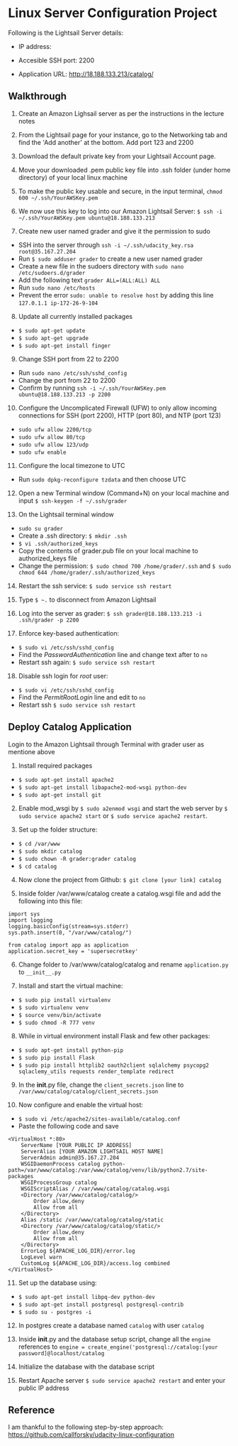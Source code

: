 # Linux Server Configuration Project

Following is the Lightsail Server details:

- IP address: 

- Accesible SSH port: 2200

- Application URL: http://18.188.133.213/catalog/

## Walkthrough

1. Create an Amazon Lighsail server as per the instructions in the lecture notes

2. From the Lightsail page for your instance, go to the Networking tab and find the 'Add another' at the bottom. Add port 123 and 2200

3. Download the default private key from your Lightsail Account page.

4. Move your downloaded .pem public key file into .ssh folder (under home directory) of your local linux machine

5. To make the public key usable and secure, in the input terminal, `chmod 600 ~/.ssh/YourAWSKey.pem`

6. We now use this key to log into our Amazon Lightsail Server: `$ ssh -i ~/.ssh/YourAWSKey.pem ubuntu@18.188.133.213`

7. Create new user named grader and give it the permission to sudo
  - SSH into the server through `ssh -i ~/.ssh/udacity_key.rsa root@35.167.27.204`
  - Run `$ sudo adduser grader` to create a new user named grader
  - Create a new file in the sudoers directory with `sudo nano /etc/sudoers.d/grader`
  - Add the following text `grader ALL=(ALL:ALL) ALL`
  - Run `sudo nano /etc/hosts` 
  - Prevent the error `sudo: unable to resolve host` by adding this line `127.0.1.1 ip-172-26-9-104`

8. Update all currently installed packages
- `$ sudo apt-get update`
- `$ sudo apt-get upgrade`
- `$ sudo apt-get install finger`

9. Change SSH port from 22 to 2200
  - Run `sudo nano /etc/ssh/sshd_config`
  - Change the port from 22 to 2200
  - Confirm by running `ssh -i ~/.ssh/YourAWSKey.pem ubuntu@18.188.133.213 -p 2200`

10. Configure the Uncomplicated Firewall (UFW) to only allow incoming connections for SSH (port 2200), HTTP (port 80), and NTP (port 123)
  - `sudo ufw allow 2200/tcp`
  - `sudo ufw allow 80/tcp`
  - `sudo ufw allow 123/udp`
  - `sudo ufw enable`

11. Configure the local timezone to UTC
  - Run `sudo dpkg-reconfigure tzdata` and then choose UTC

12. Open a new Terminal window (Command+N) on your local machine and input `$ ssh-keygen -f ~/.ssh/grader`

13. On the Lightsail terminal window
  - `sudo su grader`
  - Create a .ssh directory: `$ mkdir .ssh`
  - `$ vi .ssh/authorized_keys`
  - Copy the contents of grader.pub file on your local machine to authorized_keys file
  - Change the permission: `$ sudo chmod 700 /home/grader/.ssh` and `$ sudo chmod 644 /home/grader/.ssh/authorized_keys`

14. Restart the ssh service: `$ sudo service ssh restart`

15. Type `$ ~.` to disconnect from Amazon Lightsail

16. Log into the server as grader: `$ ssh grader@18.188.133.213 -i .ssh/grader -p 2200`

17. Enforce key-based authentication:
  - `$ sudo vi /etc/ssh/sshd_config`
  - Find the *PasswordAuthentication* line and change text after to `no`
  - Restart ssh again: `$ sudo service ssh restart`

18. Disable ssh login for *root* user:
  - `$ sudo vi /etc/ssh/sshd_config`
  - Find the *PermitRootLogin* line and edit to `no`
  - Restart ssh `$ sudo service ssh restart`

## Deploy Catalog Application

Login to the Amazon Lightsail through Terminal with grader user as mentione above

1. Install required packages
  - `$ sudo apt-get install apache2`
  - `$ sudo apt-get install libapache2-mod-wsgi python-dev`
  - `$ sudo apt-get install git`

2. Enable mod_wsgi by `$ sudo a2enmod wsgi` and start the web server by `$ sudo service apache2 start` or `$ sudo service apache2 restart`.

3. Set up the folder structure:
  - `$ cd /var/www`
  - `$ sudo mkdir catalog`
  - `$ sudo chown -R grader:grader catalog`
  - `$ cd catalog`

4. Now clone the project from Github: `$ git clone [your link] catalog`

5. Inside folder /var/www/catalog create a catalog.wsgi file and add the following into this file:
```
import sys
import logging
logging.basicConfig(stream=sys.stderr)
sys.path.insert(0, "/var/www/catalog/")

from catalog import app as application
application.secret_key = 'supersecretkey'
``` 

6. Change folder to /var/www/catalog/catalog and rename `application.py` to `__init__.py`

7. Install and start the virtual machine:
  - `$ sudo pip install virtualenv`
  - `$ sudo virtualenv venv`
  - `$ source venv/bin/activate`
  - `$ sudo chmod -R 777 venv`

8. While in virtual environment install Flask and few other packages:
  - `$ sudo apt-get install python-pip`
  - `$ sudo pip install Flask`
  - `$ sudo pip install httplib2 oauth2client sqlalchemy psycopg2 sqlaclemy_utils requests render_template redirect`

9. In the __init__.py file, change the `client_secrets.json` line to `/var/www/catalog/catalog/client_secrets.json`

10. Now configure and enable the virtual host:
  - `$ sudo vi /etc/apache2/sites-available/catalog.conf`
  - Paste the following code and save
```
<VirtualHost *:80>
    ServerName [YOUR PUBLIC IP ADDRESS]
    ServerAlias [YOUR AMAZON LIGHTSAIL HOST NAME]
    ServerAdmin admin@35.167.27.204
    WSGIDaemonProcess catalog python-path=/var/www/catalog:/var/www/catalog/venv/lib/python2.7/site-packages
    WSGIProcessGroup catalog
    WSGIScriptAlias / /var/www/catalog/catalog.wsgi
    <Directory /var/www/catalog/catalog/>
        Order allow,deny
        Allow from all
    </Directory>
    Alias /static /var/www/catalog/catalog/static
    <Directory /var/www/catalog/catalog/static/>
        Order allow,deny
        Allow from all
    </Directory>
    ErrorLog ${APACHE_LOG_DIR}/error.log
    LogLevel warn
    CustomLog ${APACHE_LOG_DIR}/access.log combined
</VirtualHost>
```
11. Set up the database using:
  - `$ sudo apt-get install libpq-dev python-dev`
  - `$ sudo apt-get install postgresql postgresql-contrib`
  - `$ sudo su - postgres -i`

12. In postgres create a database named `catalog` with user `catalog`

13. Inside __init__.py and the database setup script, change all the `engine` references to `engine = create_engine('postgresql://catalog:[your password]@localhost/catalog`

14. Initialize the database with the database script

15. Restart Apache server `$ sudo service apache2 restart` and enter your public IP address

## Reference
I am thankful to the following step-by-step approach:
https://github.com/callforsky/udacity-linux-configuration
